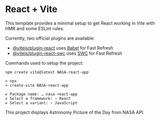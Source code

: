 # React + Vite

This template provides a minimal setup to get React working in Vite with HMR and some ESLint rules.

Currently, two official plugins are available:

- [@vitejs/plugin-react](https://github.com/vitejs/vite-plugin-react/blob/main/packages/plugin-react/README.md) uses [Babel](https://babeljs.io/) for Fast Refresh
- [@vitejs/plugin-react-swc](https://github.com/vitejs/vite-plugin-react-swc) uses [SWC](https://swc.rs/) for Fast Refresh


Commands used to setup the project:

```
npm create vite@latest NASA-react-app                                     

> npx
> create-vite NASA-react-app

✔ Package name: … nasa-react-app
✔ Select a framework: › React
✔ Select a variant: › JavaScript
```

This project displays Astronomy Picture of the Day from NASA API.
